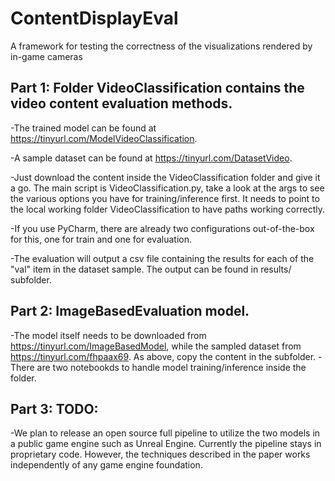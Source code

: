 # ContentDisplayEval
A framework for testing the correctness of the visualizations rendered by in-game cameras


##  Part 1: Folder VideoClassification contains the video content evaluation methods. 
-The trained model can be found at https://tinyurl.com/ModelVideoClassification.

-A sample dataset can be found at https://tinyurl.com/DatasetVideo.

-Just download the content inside the VideoClassification folder and give it a go. 
The main script is VideoClassification.py, take a look at the args to see the various options you have for training/inference first. It needs to point to the local working folder VideoClassification to have paths working correctly. 

-If you use PyCharm, there are already two configurations out-of-the-box for this, one for train and one for evaluation.

-The evaluation will output a csv file containing the results for each of the "val" item in the dataset sample. The output can be found in results/ subfolder.


## Part 2: ImageBasedEvaluation model.

-The model itself needs to be downloaded from https://tinyurl.com/ImageBasedModel, while the sampled dataset from https://tinyurl.com/fhpaax69. As above, copy the content in the subfolder.
-There are two notebookds to handle model training/inference inside the folder.

## Part 3: TODO:

-We plan to release an open source full pipeline to utilize the two models in a public game engine such as Unreal Engine. Currently the pipeline stays in proprietary code. However, the techniques described in the paper works independently of any game engine foundation.


